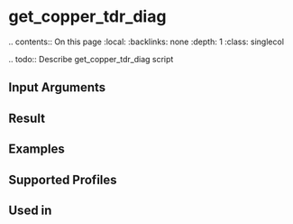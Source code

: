

# get_copper_tdr_diag

.. contents:: On this page
    :local:
    :backlinks: none
    :depth: 1
    :class: singlecol

.. todo::
    Describe get_copper_tdr_diag script

Input Arguments
---------------

Result
------

Examples
--------

Supported Profiles
------------------

Used in
-------
